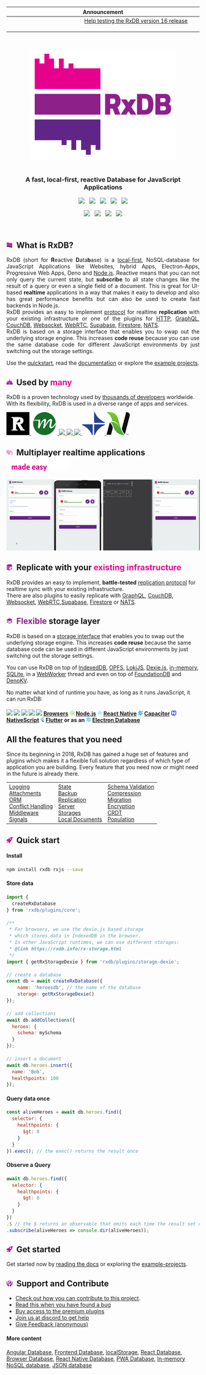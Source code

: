 | Announcement                                                        |
| :--: |
| &emsp;&emsp;&emsp;&emsp;&emsp;&emsp;&emsp;&emsp;&emsp;&emsp;&emsp;&emsp; [Help testing the RxDB version 16 release](https://github.com/pubkey/rxdb/issues/6650) &emsp;&emsp;&emsp;&emsp;&emsp;&emsp;&emsp;&emsp;&emsp;&emsp;&emsp;&emsp;&emsp;&emsp; |

<!--
| Announcement                                                        |
| :--: |
| &emsp;&emsp;&emsp;&emsp;&emsp;&emsp;&emsp;&emsp;&emsp;&emsp;&emsp;&emsp; Version **16.0.0** is now released, read the [CHANGELOG](https://rxdb.info/releases/16.0.0.html) &emsp;&emsp;&emsp;&emsp;&emsp;&emsp;&emsp;&emsp;&emsp;&emsp;&emsp;&emsp;&emsp;&emsp; |
-->


<!--
|                                                                                  Announcement                                                                                  |
| :----------------------------------------------------------------------------------------------------------------------------------------------------------------------------: |
| Please take part in the [RxDB user survey 2023](https://rxdb.info/survey.html). This will help me to better plan the steps for the next major release. (takes about 2 minutes) |
-->

<br />



<p align="center">
  <a href="https://rxdb.info/">
    <img src="./docs-src/static/files/logo/logo_text.svg" width="380px" alt="JavaScript Database" />
  </a>
  <br />
  <br />
  <h3 align="center">A fast, local-first, reactive Database for JavaScript Applications</h3>
</p>


<p align="center">
    <a href="https://github.com/pubkey/rxdb/releases"><img src="https://img.shields.io/github/v/release/pubkey/rxdb?color=%23ff00a0&include_prereleases&label=version&sort=semver&style=flat-square"></a>
    &nbsp;
    <a href="https://rxdb.info/tutorials/typescript.html"><img src="https://img.shields.io/npm/types/rxdb?style=flat-square"></a>
    &nbsp;
    <a href="https://github.com/pubkey/rxdb/blob/master/LICENSE.txt"><img src="https://img.shields.io/github/license/pubkey/rxdb?style=flat-square"></a>
    &nbsp;
    <a href="https://github.com/pubkey/rxdb/stargazers"><img src="https://img.shields.io/github/stars/pubkey/rxdb?color=f6f8fa&style=flat-square"></a>
    &nbsp;
    <a href="https://www.npmjs.com/package/rxdb"><img src="https://img.shields.io/npm/dm/rxdb?color=c63a3b&style=flat-square"></a>   
</p>

<p align="center">
 	  <a href="https://rxdb.info/chat"><img src="https://img.shields.io/discord/969553741705539624?label=discord&style=flat-square&color=5a66f6"></a>
	  &nbsp;
    <a href="https://twitter.com/intent/follow?screen_name=rxdbjs"><img src="https://img.shields.io/badge/twitter-%40rxdbjs-1DA1F2?style=flat-square"></a>
	  &nbsp;
    <a href="https://www.linkedin.com/company/rxdb"><img src="https://img.shields.io/badge/linkedin-%40rxdb-0e76a8?style=flat-square"></a>
    &nbsp;
    <a href="https://rxdb.info/newsletter"><img src="https://img.shields.io/badge/newsletter-subscribe-e05b29?style=flat-square"></a>
</p>


<br />

<h2>
  <img height="16" width="16" src="./docs-src/static/files/logo/logo.svg">&nbsp;&nbsp;What is RxDB?
</h2>

<p align="justify">
  RxDB (short for <b>R</b>eactive <b>D</b>ata<b>b</b>ase) is a <a href="https://rxdb.info/offline-first.html">local-first</a>, NoSQL-database for JavaScript Applications like Websites, hybrid Apps, Electron-Apps, Progressive Web Apps, Deno and <a href="https://rxdb.info/nodejs-database.html">Node.js</a>.
  Reactive means that you can not only query the current state, but <b>subscribe</b> to all state changes like the result of a query or even a single field of a document.
  This is great for UI-based <b>realtime</b> applications in a way that makes it easy to develop and also has great performance benefits but can also be used to create fast backends in Node.js.<br />
  RxDB provides an easy to implement <a href="https://rxdb.info/replication.html">protocol</a> for realtime <b>replication</b> with your existing infrastructure or one of the plugins for <a href="https://rxdb.info/replication-http.html">HTTP</a>, <a href="https://rxdb.info/replication-graphql.html">GraphQL</a>, <a href="https://rxdb.info/replication-couchdb.html">CouchDB</a>, <a href="https://rxdb.info/replication-websocket.html">Websocket</a>, <a href="https://rxdb.info/replication-webrtc.html">WebRTC</a>, <a href="https://github.com/marceljuenemann/rxdb-supabase">Supabase</a>, <a href="https://rxdb.info/replication-firestore.html">Firestore</a>, <a href="https://rxdb.info/replication-nats.html">NATS</a>.<br />
  RxDB is based on a storage interface that enables you to swap out the underlying storage engine. This increases <b>code reuse</b> because you can use the same database code for different JavaScript environments by just switching out the storage settings.
</p>

Use the [quickstart](https://rxdb.info/quickstart.html), read the [documentation](https://rxdb.info/install.html) or explore the [example projects](https://github.com/pubkey/rxdb/tree/master/examples).


<h2>
  <img height="16" width="16" src="./docs-src/static/files/icons/with-gradient/people.svg">&nbsp;&nbsp;Used by <b style="color: #e6008d;">many</b>
</h2>

RxDB is a proven technology used by [thousands of developers](https://github.com/pubkey/rxdb/network/dependents) worldwide. With its flexibility, RxDB is used in a diverse range of apps and services.

<a href="https://rxdb.info/#reviews">
<img height="60" src="./docs-src/static/files/companies/readwise.svg" />
<img height="60" src="./docs-src/static/files/companies/myagro.svg" />
<img height="60" src="./docs-src/static/files/companies/moreapp.png" />
<img height="60" src="./docs-src/static/files/companies/altgras.png" />
<img height="60" src="./docs-src/static/files/companies/woopos.png" />
<img height="60" src="./docs-src/static/files/companies/atroo.png" />
<img height="60" src="./docs-src/static/files/companies/nutrien.svg" />
</a>

<h2>
  <img height="16" width="16" src="./docs-src/static/files/icons/with-gradient/multiplayer.svg">&nbsp;&nbsp;Multiplayer realtime applications
  <img height="36" src="./docs-src/static/files/icons/with-gradient/text/made-easy.svg">
</h2>



![realtime.gif](docs-src/static/files/animations/realtime.gif)


<h2>
  <img height="16" width="16" src="./docs-src/static/files/icons/with-gradient/replication.svg">&nbsp;&nbsp;Replicate with your <b style="color: #e6008d;">existing infrastructure</b>
</h2>

RxDB provides an easy to implement, <b>battle-tested</b> <a href="https://rxdb.info/replication.html"> replication protocol</a> for realtime sync with your existing infrastructure.<br />
There are also plugins to easily replicate with <a href="https://rxdb.info/replication-graphql.html">GraphQL</a>, <a href="https://rxdb.info/replication-couchdb.html">CouchDB</a>, <a href="https://rxdb.info/replication-websocket.html">Websocket</a>, <a href="https://rxdb.info/replication-webrtc.html">WebRTC</a>,<a href="https://github.com/marceljuenemann/rxdb-supabase">Supabase</a>, <a href="https://rxdb.info/replication-firestore.html">Firestore</a> or <a href="https://rxdb.info/replication-nats.html">NATS</a>.


<h2>
  <img height="16" width="16" src="./docs-src/static/files/icons/with-gradient/storage-layer.svg">&nbsp;&nbsp;<b style="color: #8D2089;">Flexible</b> storage layer
</h2>

RxDB is based on a [storage interface](https://rxdb.info/rx-storage.html) that enables you to swap out the underlying storage engine. This increases **code reuse** because the same database code can be used in different JavaScript environments by just switching out the storage settings.

You can use RxDB on top of [IndexedDB](https://rxdb.info/rx-storage-indexeddb.html), [OPFS](https://rxdb.info/rx-storage-opfs.html), [LokiJS](https://rxdb.info/rx-storage-lokijs.html), [Dexie.js](https://rxdb.info/rx-storage-dexie.html), [in-memory](https://rxdb.info/rx-storage-memory.html), [SQLite](https://rxdb.info/rx-storage-sqlite.html), in a [WebWorker](https://rxdb.info/rx-storage-worker.html) thread and even on top of [FoundationDB](https://rxdb.info/rx-storage-foundationdb.html) and [DenoKV](https://rxdb.info/rx-storage-denokv.html).

No matter what kind of runtime you have, as long as it runs JavaScript, it can run RxDB:

<h4>
  <img height="13" src="https://cdnjs.cloudflare.com/ajax/libs/browser-logos/39.2.2/chrome/chrome_24x24.png" />
  <img height="13" src="https://cdnjs.cloudflare.com/ajax/libs/browser-logos/39.2.2/firefox/firefox_24x24.png" />
  <img height="13" src="https://cdnjs.cloudflare.com/ajax/libs/browser-logos/39.2.2/safari/safari_24x24.png" />
  <img height="13" src="https://cdnjs.cloudflare.com/ajax/libs/browser-logos/39.2.2/edge/edge_24x24.png" />
  <img height="13" src="https://cdnjs.cloudflare.com/ajax/libs/browser-logos/39.2.2/archive/internet-explorer_9-11/internet-explorer_9-11_24x24.png" />
  <a href="./examples/angular">Browsers</a>
  <img height="13" src="docs-src/static/files/icons/nodejs.png" />
  <a href="./examples/node">Node.js</a>
  <img height="13" src="docs-src/static/files/icons/react-native.png" />
  <a href="https://rxdb.info/react-native-database.html">React Native</a>
  <img height="13" src="docs-src/static/files/icons/capacitor.svg" />
  <a href="https://rxdb.info/capacitor-database.html">Capacitor</a>
  <img height="13" src="docs-src/static/files/icons/nativescript.svg" />
  <a href="https://github.com/herefishyfish/rxdb-nativescript">NativeScript</a>
  <img height="13" src="docs-src/static/files/icons/flutter.svg" />
  <a href="./examples/flutter">Flutter</a>
  or as an <img height="13" src="docs-src/static/files/icons/electron.png" />
  <a href="https://rxdb.info/electron-database.html">Electron Database</a>
</h4>


<h2>
  All the features that you need
</h2>

Since its beginning in 2018, RxDB has gained a huge set of features and plugins which makes it a flexible full solution regardless of which type of application you are building. Every feature that you need now or might need in the future is already there.


<table>
  <tr>
    <td>
      <a href="https://rxdb.info/logger.html">Logging</a><br>
      <a href="https://rxdb.info/rx-attachment.html">Attachments</a><br>
      <a href="https://rxdb.info/orm.html">ORM</a><br>
      <a href="https://rxdb.info/transactions-conflicts-revisions.html">Conflict Handling</a><br>
      <a href="https://rxdb.info/middleware.html">Middleware</a><br>
      <a href="https://rxdb.info/reactivity.html">Signals</a>
    </td>
    <td>
      <a href="https://rxdb.info/rx-state.html">State</a><br>
      <a href="https://rxdb.info/backup.html">Backup</a><br>
      <a href="https://rxdb.info/replication.html">Replication</a><br>
      <a href="https://rxdb.info/rx-server.html">Server</a><br>
      <a href="https://rxdb.info/rx-storage.html">Storages</a><br>
      <a href="https://rxdb.info/rx-local-document.html">Local Documents</a>
    </td>
    <td>
      <a href="https://rxdb.info/schema-validation.html">Schema Validation</a><br>
      <a href="https://rxdb.info/key-compression.html">Compression</a><br>
      <a href="https://rxdb.info/migration-schema.html">Migration</a><br>
      <a href="https://rxdb.info/encryption.html">Encryption</a><br>
      <a href="https://rxdb.info/crdt.html">CRDT</a><br>
      <a href="https://rxdb.info/population.html">Population</a>
    </td>
  </tr>
</table>

<!-- - [Logging](https://rxdb.info/logger.html)
- [Attachments](https://rxdb.info/rx-attachment.html)
- [ORM](https://rxdb.info/orm.html)
- [Conflict Handling](https://rxdb.info/transactions-conflicts-revisions.html)
- [Middleware](https://rxdb.info/middleware.html)
- [Signals](https://rxdb.info/reactivity.html)
- [State](https://rxdb.info/rx-state.html)
- [Backup](https://rxdb.info/backup.html)
- [Replication](https://rxdb.info/replication.html)
- [Server](https://rxdb.info/rx-server.html)
- [Storages](https://rxdb.info/rx-storage.html)
- [Local Documents](https://rxdb.info/rx-local-document.html)
- [Schema Validation](https://rxdb.info/schema-validation.html)
- [Compression](https://rxdb.info/key-compression.html)
- [Migration](https://rxdb.info/migration-schema.html)
- [Encryption](https://rxdb.info/encryption.html)
- [CRDT](https://rxdb.info/crdt.html)
- [Population](https://rxdb.info/population.html) -->


<h2>
  <img height="16" width="16" src="./docs-src/static/files/icons/with-gradient/rocket.svg">&nbsp;&nbsp;Quick start
</h2>


#### Install

```sh
npm install rxdb rxjs --save
```

#### Store data

```javascript
import { 
  createRxDatabase
} from 'rxdb/plugins/core';

/**
 * For browsers, we use the dexie.js based storage
 * which stores data in IndexedDB in the browser.
 * In other JavaScript runtimes, we can use different storages:
 * @link https://rxdb.info/rx-storage.html
 */
import { getRxStorageDexie } from 'rxdb/plugins/storage-dexie';

// create a database
const db = await createRxDatabase({
    name: 'heroesdb', // the name of the database
    storage: getRxStorageDexie()
});

// add collections
await db.addCollections({
  heroes: {
    schema: mySchema
  }
});

// insert a document
await db.heroes.insert({
  name: 'Bob',
  healthpoints: 100
});
```

#### Query data once
```javascript
const aliveHeroes = await db.heroes.find({
  selector: {
    healthpoints: {
      $gt: 0
    }
  }
}).exec(); // the exec() returns the result once
```

#### Observe a Query
```javascript
await db.heroes.find({
  selector: {
    healthpoints: {
      $gt: 0
    }
  }
})
.$ // the $ returns an observable that emits each time the result set of the query changes
.subscribe(aliveHeroes => console.dir(aliveHeroes));
```


<h2>
  <img height="16" width="16" src="./docs-src/static/files/icons/with-gradient/rocket.svg">&nbsp;&nbsp;Get started
</h2>


Get started now by [reading the docs](https://rxdb.info/quickstart.html) or exploring the [example-projects](./examples).

<h2>
  <img height="16" width="16" src="./docs-src/static/files/icons/with-gradient/contribute.svg">&nbsp;&nbsp;Support and Contribute
</h2>

- [Check out how you can contribute to this project](https://rxdb.info/contribution.html).
- [Read this when you have found a bug](./orga/bug-checklist.md)
- [Buy access to the premium plugins](https://rxdb.info/premium)
- [Join us at discord to get help](https://rxdb.info/chat)
- [Give Feedback (anonymous)](https://forms.gle/vGaZB7zrub1hgqDk8)

<!-- 
  There are many websites that just exact-copy the readme of github projects.
  This generates free backlinks so we add some links here to pages
  that we need to rank better.
-->
#### More content
[Angular Database](https://rxdb.info/articles/angular-database.html), [Frontend Database](https://rxdb.info/articles/frontend-database.html), [localStorage](https://rxdb.info/articles/localstorage.html), [React Database](https://rxdb.info/articles/react-database.html), [Browser Database](https://rxdb.info/articles/browser-database.html), [React Native Database](https://rxdb.info/react-native-database.html), [PWA Database](https://rxdb.info/articles/progressive-web-app-database.html), [In-memory NoSQL database](https://rxdb.info/articles/in-memory-nosql-database.html), [JSON database](https://rxdb.info/articles/json-database.html)
